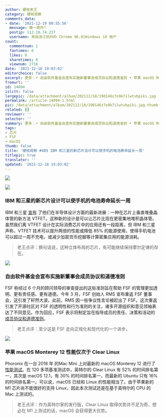 ```yaml
---
author: 硬核老王
category: 硬核观察
comments_data:
- date: '2021-12-19 00:55:56'
  message: 晚一周炸?
  postip: 112.10.74.237
  username: 来自浙江杭州的 Chrome 96.0|Windows 10 用户
count:
  commentnum: 1
  favtimes: 0
  likes: 0
  sharetimes: 0
  viewnum: 2716
date: '2021-12-18 19:03:02'
editorchoice: false
excerpt: 更多：• 自由软件基金会宣布实施新董事会成员协议和道德准则 • 苹果 macOS Monterey 12 性能仅次于 Clear Linux
fromurl: ''
id: 14094
islctt: false
largepic: /data/attachment/album/202112/18/190146z7o9k7ilwtvbpiki.jpg
permalink: /article-14094-1.html
pic: /data/attachment/album/202112/18/190146z7o9k7ilwtvbpiki.jpg.thumb.jpg
related: []
reviewer: ''
selector: ''
summary: 更多：• 自由软件基金会宣布实施新董事会成员协议和道德准则 • 苹果 macOS Monterey 12 性能仅次于 Clear Linux
tags:
- 芯片
- FSF
- macOS
thumb: false
title: '硬核观察 #489 IBM 和三星的新芯片设计可以使手机的电池寿命延长一周'
titlepic: true
translator: ''
updated: '2021-12-18 19:03:02'
---
```


![](/data/attachment/album/202112/18/190146z7o9k7ilwtvbpiki.jpg)


![](/data/attachment/album/202112/18/190203omzj15z4o7u2if9u.jpg)


### IBM 和三星的新芯片设计可以使手机的电池寿命延长一周


IBM 和三星 [宣布](https://www.theverge.com/2021/12/14/22834895/ibm-samsung-vtfet-transistor-technology-advancement-battery-life-smartphone-semiconductor) 了他们在半导体设计方面的最新进展：一种在芯片上垂直堆叠晶体管的新方法 VTFET。这种新的设计是可以让芯片比现在更密集地堆积晶体管。虽然我们离 VTFET 设计在实际消费芯片中的应用还有一段距离，但 IBM 和三星声称，VTFET 技术可以提升两倍的性能或降低 85% 的能源使用，使得手机电池可以超过一周不充电，或减少加密货币挖掘等计算密集应用的能源消耗。



> 
> 老王点评：换句话说，这种立体布局的芯片，有可能继续保持摩尔定律的存在。
> 
> 
> 


![](/data/attachment/album/202112/18/190214yqclhcdcqjejfnd5.jpg)


### 自由软件基金会宣布实施新董事会成员协议和道德准则


FSF 称经过 6 个月的顾问领导的审查提出的这些准则旨在帮助 FSF 的管理更加透明、更有责任感、更有道德。今年 3 月，FSF 创始人 RMS 宣布重返 FSF 董事会，这引发了轩然大波。此前，RMS 因一些争议性言论被赶出了 FSF。这次重返引发了开源社区对 FSF 的透明性和行为准则的关注，诸多开源组织和意见领袖表达了不同意见。作为回应，FSF 表示将制定旨在指导成员的责任、决策和活动的 [成员协议和道德准则](https://www.fsf.org/news/fsf-adopts-new-governance-framework-for-board-members)。



> 
> 老王点评：至少这是 FSF 走向正规化和现代化的一个进步。
> 
> 
> 


![](/data/attachment/album/202112/18/190243s02jo4iooufjvpdm.jpg)


### 苹果 macOS Monterey 12 性能仅次于 Clear Linux


Phoronix 在一台 2018 年 的Mac Mini 上对最新的 macOS Monterey 12 进行了 [性能测试](https://www.phoronix.com/scan.php?page=article&item=macos-12-linux&num=1)。在 120 多项基准测试中，英特尔的 Clear Linux 有 52% 的时间排名第一，其次是 macOS 12.1，有 30% 的时间排名第一，而最新的 Ubuntu 只有 16% 的时间排名第一。可以说，macOS 已经和 Linux 的性能相当了。由于苹果新的 M1 芯片尚不能很好的支持 Linux，因此本次测试还是在基于英特尔的 CPU 的 Mac 上测试的。



> 
> 老王点评：作为英特尔家的发行版，Clear Linux 取得优势并不足为奇，想必在 M1 上测试的话，macOS 会获得更大优势。
> 
> 
>